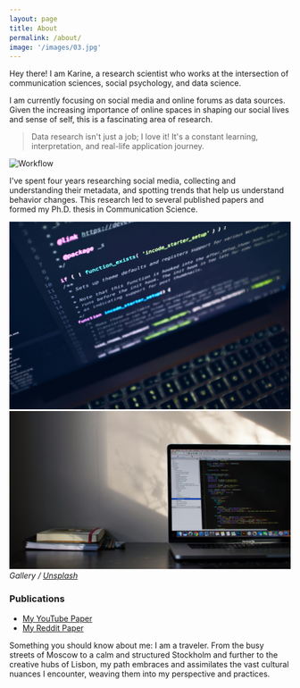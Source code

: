 ```yaml
---
layout: page
title: About
permalink: /about/
image: '/images/03.jpg'
---
```


Hey there! I am Karine, a research scientist who works at the intersection of communication sciences, social psychology, and data science. 


I am currently focusing on social media and online forums as data sources. Given the increasing importance of online spaces in shaping our social lives and sense of self, this is a fascinating area of research.


> Data research isn't just a job; I love it!
> It's a constant learning, interpretation, and real-life application journey.


![Workflow]({{site.baseurl}}/images/09-1.jpeg)


I've spent four years researching social media, collecting and understanding their metadata, and spotting trends that help us understand behavior changes. This research led to several published papers and formed my Ph.D. thesis in Communication Science. 

<div class="gallery-box">
  <div class="gallery">
    <img src="/images/09-2.jpg">
    <img src="/images/09-3.jpg">
  </div>
  <em>Gallery / <a href="https://unsplash.com/" target="_blank">Unsplash</a></em>
  <div class="publications">
    <h3>Publications</h3>
    <ul>
      <li><a href="https://journals.sagepub.com/doi/full/10.1177/20563051221084958" target="_blank">My YouTube Paper</a></li>
      <li><a href="https://firstmonday.org/ojs/index.php/fm/article/view/12725/10744" target="_blank">My Reddit Paper</a></li>
      <!-- Add more publications as needed -->
    </ul>
  </div>
</div>



Something you should know about me: I am a traveler. From the busy streets of Moscow to a calm and structured Stockholm and further to the creative hubs of Lisbon, my path embraces and assimilates the vast cultural nuances I encounter, weaving them into my perspective and practices.  




